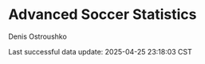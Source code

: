 # Advanced Soccer Statistics
Denis Ostroushko

<!-- gfm -->

Last successful data update: 2025-04-25 23:18:03 CST
